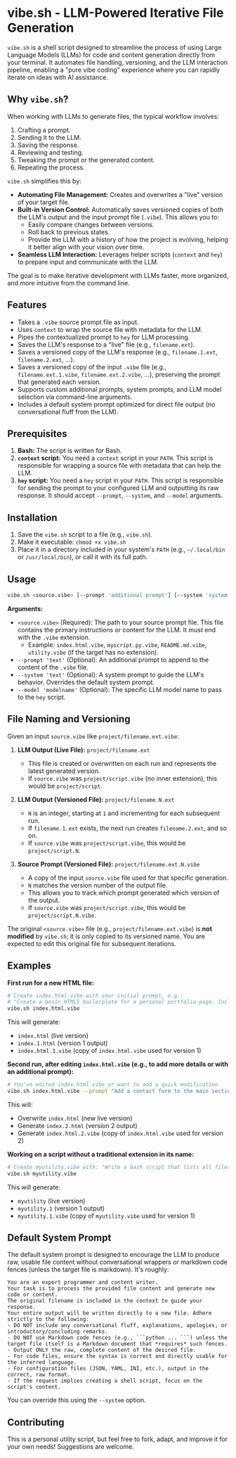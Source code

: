 # vibe.sh - LLM-Powered Iterative File Generation

`vibe.sh` is a shell script designed to streamline the process of using Large Language Models (LLMs) for code and content generation directly from your terminal. It automates file handling, versioning, and the LLM interaction pipeline, enabling a "pure vibe coding" experience where you can rapidly iterate on ideas with AI assistance.

## Why `vibe.sh`?

When working with LLMs to generate files, the typical workflow involves:
1.  Crafting a prompt.
2.  Sending it to the LLM.
3.  Saving the response.
4.  Reviewing and testing.
5.  Tweaking the prompt or the generated content.
6.  Repeating the process.

`vibe.sh` simplifies this by:
-   **Automating File Management:** Creates and overwrites a "live" version of your target file.
-   **Built-in Version Control:** Automatically saves versioned copies of both the LLM's output and the input prompt file (`.vibe`). This allows you to:
    -   Easily compare changes between versions.
    -   Roll back to previous states.
    -   Provide the LLM with a history of how the project is evolving, helping it better align with your vision over time.
-   **Seamless LLM Interaction:** Leverages helper scripts (`context` and `hey`) to prepare input and communicate with the LLM.

The goal is to make iterative development with LLMs faster, more organized, and more intuitive from the command line.

## Features

-   Takes a `.vibe` source prompt file as input.
-   Uses `context` to wrap the source file with metadata for the LLM.
-   Pipes the contextualized prompt to `hey` for LLM processing.
-   Saves the LLM's response to a "live" file (e.g., `filename.ext`).
-   Saves a versioned copy of the LLM's response (e.g., `filename.1.ext`, `filename.2.ext`, ...).
-   Saves a versioned copy of the input `.vibe` file (e.g., `filename.ext.1.vibe`, `filename.ext.2.vibe`, ...), preserving the prompt that generated each version.
-   Supports custom additional prompts, system prompts, and LLM model selection via command-line arguments.
-   Includes a default system prompt optimized for direct file output (no conversational fluff from the LLM).

## Prerequisites

1.  **Bash:** The script is written for Bash.
2.  **`context` script:** You need a `context` script in your `PATH`. This script is responsible for wrapping a source file with metadata that can help the LLM.
3.  **`hey` script:** You need a `hey` script in your `PATH`. This script is responsible for sending the prompt to your configured LLM and outputting its raw response. It should accept `--prompt`, `--system`, and `--model` arguments.

## Installation

1.  Save the `vibe.sh` script to a file (e.g., `vibe.sh`).
2.  Make it executable: `chmod +x vibe.sh`
3.  Place it in a directory included in your system's `PATH` (e.g., `~/.local/bin` or `/usr/local/bin`), or call it with its full path.

## Usage

```bash
vibe.sh <source.vibe> [--prompt 'additional prompt'] [--system 'system prompt'] [--model 'modelname']
```

**Arguments:**

-   `<source.vibe>` (Required): The path to your source prompt file. This file contains the primary instructions or content for the LLM. It *must* end with the `.vibe` extension.
    -   Example: `index.html.vibe`, `myscript.py.vibe`, `README.md.vibe`, `utility.vibe` (if the target has no extension).
-   `--prompt 'text'` (Optional): An additional prompt to append to the content of the `.vibe` file.
-   `--system 'text'` (Optional): A system prompt to guide the LLM's behavior. Overrides the default system prompt.
-   `--model 'modelname'` (Optional): The specific LLM model name to pass to the `hey` script.

## File Naming and Versioning

Given an input `source.vibe` like `project/filename.ext.vibe`:

1.  **LLM Output (Live File):** `project/filename.ext`
    -   This file is created or overwritten on each run and represents the latest generated version.
    -   If `source.vibe` was `project/script.vibe` (no inner extension), this would be `project/script`.

2.  **LLM Output (Versioned File):** `project/filename.N.ext`
    -   `N` is an integer, starting at `1` and incrementing for each subsequent run.
    -   If `filename.1.ext` exists, the next run creates `filename.2.ext`, and so on.
    -   If `source.vibe` was `project/script.vibe`, this would be `project/script.N`.

3.  **Source Prompt (Versioned File):** `project/filename.ext.N.vibe`
    -   A copy of the input `source.vibe` file used for that specific generation.
    -   `N` matches the version number of the output file.
    -   This allows you to track which prompt generated which version of the output.
    -   If `source.vibe` was `project/script.vibe`, this would be `project/script.N.vibe`.

The original `<source.vibe>` file (e.g., `project/filename.ext.vibe`) is **not modified** by `vibe.sh`; it is only copied to its versioned name. You are expected to edit this original file for subsequent iterations.

## Examples

**First run for a new HTML file:**

```bash
# Create index.html.vibe with your initial prompt, e.g.:
# "Create a basic HTML5 boilerplate for a personal portfolio page. Include a header, nav, main, and footer section."
vibe.sh index.html.vibe
```
This will generate:
-   `index.html` (live version)
-   `index.1.html` (version 1 output)
-   `index.html.1.vibe` (copy of `index.html.vibe` used for version 1)

**Second run, after editing `index.html.vibe` (e.g., to add more details or with an additional prompt):**

```bash
# You've edited index.html.vibe or want to add a quick modification
vibe.sh index.html.vibe --prompt "Add a contact form to the main section."
```
This will:
-   Overwrite `index.html` (new live version)
-   Generate `index.2.html` (version 2 output)
-   Generate `index.html.2.vibe` (copy of `index.html.vibe` used for version 2)

**Working on a script without a traditional extension in its name:**

```bash
# Create myutility.vibe with: "Write a bash script that lists all files in the current directory modified in the last 24 hours."
vibe.sh myutility.vibe
```
This will generate:
-   `myutility` (live version)
-   `myutility.1` (version 1 output)
-   `myutility.1.vibe` (copy of `myutility.vibe` used for version 1)

## Default System Prompt

The default system prompt is designed to encourage the LLM to produce raw, usable file content without conversational wrappers or markdown code fences (unless the target file is markdown). It's roughly:

```
You are an expert programmer and content writer.
Your task is to process the provided file content and generate new code or content.
The original filename is included in the context to guide your response.
Your entire output will be written directly to a new file. Adhere strictly to the following:
- DO NOT include any conversational fluff, explanations, apologies, or introductory/concluding remarks.
- DO NOT use Markdown code fences (e.g., ```python ... ```) unless the target file itself is a Markdown document that *requires* such fences.
- Output ONLY the raw, complete content of the desired file.
- For code files, ensure the syntax is correct and directly usable for the inferred language.
- For configuration files (JSON, YAML, INI, etc.), output in the correct, raw format.
- If the request implies creating a shell script, focus on the script's content.
```
You can override this using the `--system` option.

## Contributing

This is a personal utility script, but feel free to fork, adapt, and improve it for your own needs! Suggestions are welcome.
